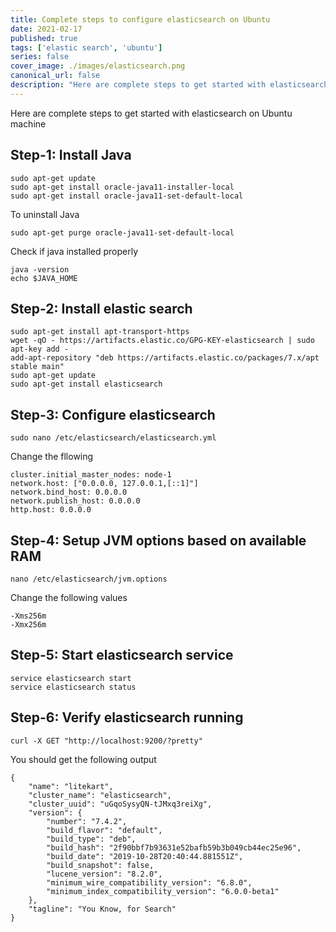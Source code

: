 ```yaml
---
title: Complete steps to configure elasticsearch on Ubuntu
date: 2021-02-17
published: true
tags: ['elastic search', 'ubuntu']
series: false
cover_image: ./images/elasticsearch.png
canonical_url: false
description: "Here are complete steps to get started with elasticsearch on Ubuntu machine"
---
```


Here are complete steps to get started with elasticsearch on Ubuntu machine

## Step-1: Install Java
```
sudo apt-get update
sudo apt-get install oracle-java11-installer-local
sudo apt-get install oracle-java11-set-default-local
```

To uninstall Java
```
sudo apt-get purge oracle-java11-set-default-local
```

Check if java installed properly
```
java -version
echo $JAVA_HOME
```
## Step-2: Install elastic search
```
sudo apt-get install apt-transport-https
wget -qO - https://artifacts.elastic.co/GPG-KEY-elasticsearch | sudo apt-key add -
add-apt-repository "deb https://artifacts.elastic.co/packages/7.x/apt stable main"
sudo apt-get update
sudo apt-get install elasticsearch
```

## Step-3: Configure elasticsearch
```
sudo nano /etc/elasticsearch/elasticsearch.yml
```

Change the fllowing
```
cluster.initial_master_nodes: node-1
network.host: ["0.0.0.0, 127.0.0.1,[::1]"]
network.bind_host: 0.0.0.0
network.publish_host: 0.0.0.0
http.host: 0.0.0.0
```

## Step-4: Setup JVM options based on available RAM
```
nano /etc/elasticsearch/jvm.options
```
Change the following values
```
-Xms256m
-Xmx256m
```

## Step-5: Start elasticsearch service
```
service elasticsearch start
service elasticsearch status
```

## Step-6: Verify elasticsearch running

```
curl -X GET "http://localhost:9200/?pretty"
```

You should get the following output
```
{
    "name": "litekart",
    "cluster_name": "elasticsearch",
    "cluster_uuid": "uGqoSysyQN-tJMxq3reiXg",
    "version": {
        "number": "7.4.2",
        "build_flavor": "default",
        "build_type": "deb",
        "build_hash": "2f90bbf7b93631e52bafb59b3b049cb44ec25e96",
        "build_date": "2019-10-28T20:40:44.881551Z",
        "build_snapshot": false,
        "lucene_version": "8.2.0",
        "minimum_wire_compatibility_version": "6.8.0",
        "minimum_index_compatibility_version": "6.0.0-beta1"
    },
    "tagline": "You Know, for Search"
}
```